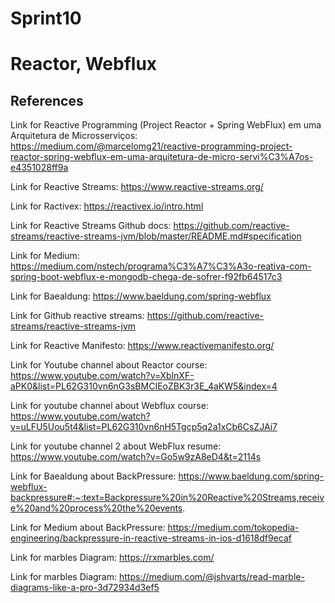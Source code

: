 # Sprint10
<h1>Reactor, Webflux</h1>

<h2>References</h2>

Link for Reactive Programming (Project Reactor + Spring WebFlux) em uma Arquitetura de Microsserviços: https://medium.com/@marcelomg21/reactive-programming-project-reactor-spring-webflux-em-uma-arquitetura-de-micro-servi%C3%A7os-e4351028ff9a

Link for Reactive Streams: https://www.reactive-streams.org/

Link for Ractivex: https://reactivex.io/intro.html

Link for Reactive Streams Github docs: https://github.com/reactive-streams/reactive-streams-jvm/blob/master/README.md#specification

Link for Medium: https://medium.com/nstech/programa%C3%A7%C3%A3o-reativa-com-spring-boot-webflux-e-mongodb-chega-de-sofrer-f92fb64517c3

Link for Baealdung: https://www.baeldung.com/spring-webflux

Link for Github reactive streams: https://github.com/reactive-streams/reactive-streams-jvm

Link for Reactive Manifesto: https://www.reactivemanifesto.org/

Link for Youtube channel about Reactor course: https://www.youtube.com/watch?v=XblnXF-aPK0&list=PL62G310vn6nG3sBMCIEoZBK3r3E_4aKW5&index=4

Link for youtube channel about Webflux course: https://www.youtube.com/watch?v=uLFU5Uou5t4&list=PL62G310vn6nH5Tgcp5q2a1xCb6CsZJAi7

Link for youtube channel 2 about WebFlux resume: https://www.youtube.com/watch?v=Go5w9zA8eD4&t=2114s

Link for Baealdung about BackPressure: https://www.baeldung.com/spring-webflux-backpressure#:~:text=Backpressure%20in%20Reactive%20Streams,receive%20and%20process%20the%20events.

Link for Medium about BackPressure: https://medium.com/tokopedia-engineering/backpressure-in-reactive-streams-in-ios-d1618df9ecaf

Link for marbles Diagram: https://rxmarbles.com/

Link for marbles Diagram: https://medium.com/@jshvarts/read-marble-diagrams-like-a-pro-3d72934d3ef5

